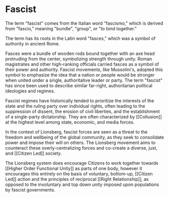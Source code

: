# Fascist

The term "fascist" comes from the Italian word "fascismo," which is derived from "fascio," meaning "bundle", "group", or "to bind together." 

The term has its roots in the Latin word "fasces," which was a symbol of authority in ancient Rome.

Fasces were a bundle of wooden rods bound together with an axe head protruding from the center, symbolizing strength through unity. Roman magistrates and other high-ranking officials carried fasces as a symbol of their power and authority. Fascist movements, like Mussolini's, adopted this symbol to emphasize the idea that a nation or people would be stronger when united under a single, authoritative leader or party. The term "fascist" has since been used to describe similar far-right, authoritarian political ideologies and regimes.

Fascist regimes have historically tended to prioritize the interests of the state and the ruling party over individual rights, often leading to the suppression of dissent, the erosion of civil liberties, and the establishment of a single-party dictatorship. They are often characterized by [[Collusion]] at the highest level among state, economic, and media forces. 

In the context of Lionsberg, fascist forces are seen as a threat to the freedom and wellbeing of the global community, as they seek to consolidate power and impose their will on others. The Lionsberg movement aims to counteract these overly-centralizing forces and co-create a diverse, just, and [[Citizen Led]] society. 

The Lionsberg system does encourage Citizens to work together towards [[Higher Order Functional Unity]] as parts of one body, however it encourages this entirely on the basis of voluntary, bottom-up, [[Citizen Led]] action and the principles of reciprocal [[Right Relationship]], as opposed to the involuntary and top down unity imposed upon populations by fascist governments. 